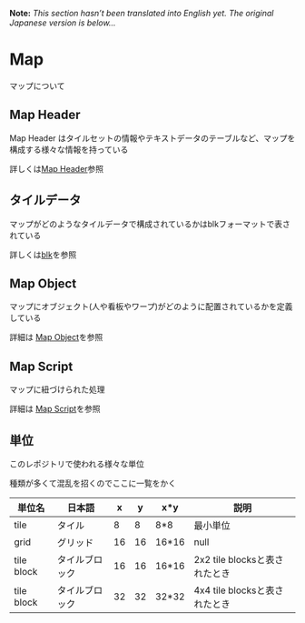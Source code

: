 **Note:** _This section hasn’t been translated into English yet. The original Japanese version is below…_

# Map

マップについて

## Map Header

Map Header はタイルセットの情報やテキストデータのテーブルなど、マップを構成する様々な情報を持っている

詳しくは[Map Header](./map_header.md)参照

## タイルデータ

マップがどのようなタイルデータで構成されているかはblkフォーマットで表されている

詳しくは[blk](./blk.md)を参照

## Map Object

マップにオブジェクト(人や看板やワープ)がどのように配置されているかを定義している

詳細は [Map Object](./map_object.md)を参照

## Map Script

マップに紐づけられた処理

詳細は [Map Script](./map_script.md)を参照

## 単位

このレポジトリで使われる様々な単位

種類が多くて混乱を招くのでここに一覧をかく

 単位名  |  日本語  |  x  |  y  |  x*y  | 説明 
---- | ---- | ---- | ----  | ----  | ----
tile | タイル | 8 | 8 | 8*8  | 最小単位
grid | グリッド | 16 | 16 | 16*16  | null
tile block | タイルブロック | 16 | 16 | 16*16 | 2x2 tile blocksと表されたとき
tile block | タイルブロック | 32 | 32 | 32*32 | 4x4 tile blocksと表されたとき

